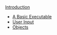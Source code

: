 
[Introduction](introduction.md)

* [A Basic Executable](ex1.md)
* [User Input](ex2.md)
* [Objects](ex3.md)
